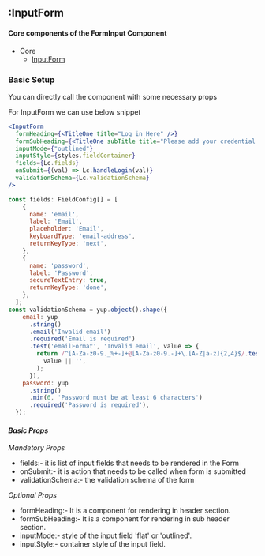 ## :InputForm

#### Core components of the FormInput Component

- Core
  - [InputForm](/Source/Components/InputForm/index.tsx)

### Basic Setup

You can directly call the component with some necessary props

For InputForm we can use below snippet

```jsx
<InputForm
  formHeading={<TitleOne title="Log in Here" />}
  formSubHeading={<TitleOne subTitle title="Please add your credential to continue" />}
  inputMode={"outlined"}
  inputStyle={styles.fieldContainer}
  fields={Lc.fields}
  onSubmit={(val) => Lc.handleLogin(val)}
  validationSchema={Lc.validationSchema}
/>
```

```js
const fields: FieldConfig[] = [
    {
      name: 'email',
      label: 'Email',
      placeholder: 'Email',
      keyboardType: 'email-address',
      returnKeyType: 'next',
    },
    {
      name: 'password',
      label: 'Password',
      secureTextEntry: true,
      returnKeyType: 'done',
    },
  ];
const validationSchema = yup.object().shape({
    email: yup
      .string()
      .email('Invalid email')
      .required('Email is required')
      .test('emailFormat', 'Invalid email', value => {
        return /^[A-Za-z0-9._%+-]+@[A-Za-z0-9.-]+\.[A-Z|a-z]{2,4}$/.test(
          value || '',
        );
      }),
    password: yup
      .string()
      .min(6, 'Password must be at least 6 characters')
      .required('Password is required'),
  });
```

#### **_Basic Props_**

_*Mandetory Props*_

- fields:- it is list of input fields that needs to be rendered in the Form
- onSubmit:- it is action that needs to be called when form is submitted
- validationSchema:- the validation schema of the form

_*Optional Props*_

- formHeading:- It is a component for rendering in header section.
- formSubHeading:- It is a component for rendering in sub header section.
- inputMode:- style of the input field 'flat' or 'outlined'.
- inputStyle:- container style of the input field.
